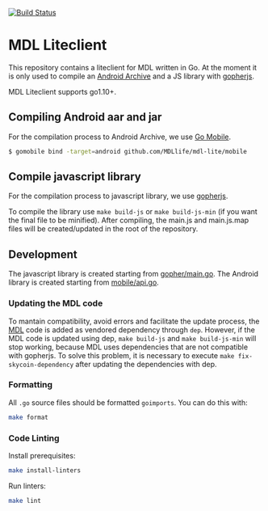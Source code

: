 [![Build Status](https://travis-ci.com/skycoin/skycoin-lite.svg?branch=master)](https://travis-ci.com/skycoin/skycoin-lite)

# MDL Liteclient

This repository contains a liteclient for MDL written in Go. At the moment it is only used to compile
an [Android Archive](https://developer.android.com/studio/projects/android-library.html)
and a JS library with [gopherjs](https://github.com/gopherjs/gopherjs).

MDL Liteclient supports go1.10+.

## Compiling Android aar and jar

For the compilation process to Android Archive, we use [Go Mobile](https://github.com/golang/mobile).

```bash
$ gomobile bind -target=android github.com/MDLlife/mdl-lite/mobile
```

## Compile javascript library

For the compilation process to javascript library, we use [gopherjs](https://github.com/gopherjs/gopherjs).

To compile the library use `make build-js` or `make build-js-min` (if you want the final file to be minified).
After compiling, the main.js and main.js.map files will be created/updated in the root of the repository.

## Development

The javascript library is created starting from [gopher/main.go](gopher/main.go). The Android library is
created starting from [mobile/api.go](mobile/api.go).

### Updating the MDL code

To mantain compatibility, avoid errors and facilitate the update process, the
[MDL](https://github.com/MDLlife/MDL) code is added as vendored dependency through `dep`. However,
if the MDL code is updated using dep, `make build-js` and `make build-js-min` will stop working,
because MDL uses dependencies that are not compatible with gopherjs. To solve this problem, it is
necessary to execute `make fix-skycoin-dependency` after updating the dependencies with dep.

### Formatting

All `.go` source files should be formatted `goimports`.  You can do this with:

```sh
make format
```

### Code Linting

Install prerequisites:

```sh
make install-linters
```

Run linters:

```sh
make lint
